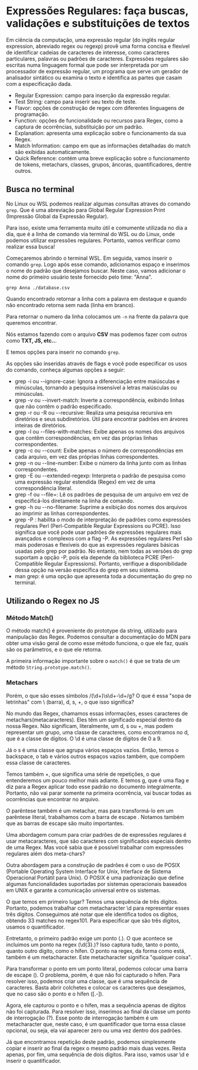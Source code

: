 # Expressões Regulares: faça buscas, validações e substituições de textos

Em ciência da computação, uma expressão regular (do inglês regular expression, abreviado regex ou regexp) provê uma forma concisa e flexível de identificar cadeias de caracteres de interesse, como caracteres particulares, palavras ou padrões de caracteres. Expressões regulares são escritas numa linguagem formal que pode ser interpretada por um processador de expressão regular, um programa que serve um gerador de analisador sintático ou examina o texto e identifica as partes que casam com a especificação dada.

- Regular Expression: campo para inserção da expressão regular.
- Test String: campo para inserir seu texto de teste.
- Flavor: opções de construção de regex com diferentes linguagens de programação.
- Function: opções de funcionalidade ou recursos para Regex, como a captura de ocorrências, substituição por um padrão.
- Explanation: apresenta uma explicação sobre o funcionamento da sua Regex.
- Match Information: campo em que as informações detalhadas do match são exibidas automaticamente.
- Quick Reference: contém uma breve explicação sobre o funcionamento de tokens, metachars, classes, grupos, âncoras, quantificadores, dentre outros.

## Busca no terminal

No Linux ou WSL podemos realizar algumas consultas atraves do comando `grep`. Que é uma abreviação para Global Regular Expression Print (Impressão Global da Expressão Regular).

Para isso, existe uma ferramenta muito útil e comumente utilizada no dia a dia, que é a linha de comando via terminal do WSL ou do Linux, onde podemos utilizar expressões regulares. Portanto, vamos verificar como realizar essa busca!

Começaremos abrindo o terminal WSL. Em seguida, vamos inserir o comando `grep`. Logo após esse comando, adicionamos espaço e inserimos o nome do padrão que desejamos buscar. Neste caso, vamos adicionar o nome do primeiro usuário teste fornecido pelo time: "Anna".

`grep Anna ./database.csv`

Quando encontrado retornar a linha com a palavra em destaque e quando não encontrado retorna sem nada (linha em branco).

Para retornar o numero da linha colocamos um `-n` na frente da palavra que queremos encontrar.

Nós estamos fazendo com o arquivo **CSV** mas podemos fazer com outros como **TXT, JS, etc..**.

E temos opções para inserir no comando `grep`.

As opções são inseridas através de flags e você pode especificar os usos do comando, conheça algumas opções a seguir:

- grep -i ou --ignore-case: Ignora a diferenciação entre maiúsculas e minúsculas, tornando a pesquisa insensível a letras maiúsculas ou minúsculas.
- grep -v ou --invert-match: Inverte a correspondência, exibindo linhas que não contêm o padrão especificado.
- grep -r ou -R ou --recursive: Realiza uma pesquisa recursiva em diretórios e seus subdiretórios. Útil para encontrar padrões em árvores inteiras de diretórios.
- grep -l ou --files-with-matches: Exibe apenas os nomes dos arquivos que contêm correspondências, em vez das próprias linhas correspondentes.
- grep -c ou --count: Exibe apenas o número de correspondências em cada arquivo, em vez das próprias linhas correspondentes.
- grep -n ou --line-number: Exibe o número da linha junto com as linhas correspondentes.
- grep -E ou --extended-regexp: Interpreta o padrão de pesquisa como uma expressão regular estendida (Regex) em vez de uma correspondência literal.
- grep -f ou --file=: Lê os padrões de pesquisa de um arquivo em vez de especificá-los diretamente na linha de comando.
- grep -h ou --no-filename: Suprime a exibição dos nomes dos arquivos ao imprimir as linhas correspondentes.
- grep -P : habilita o modo de interpretação de padrões como expressões regulares Perl (Perl-Compatible Regular Expressions ou PCRE). Isso significa que você pode usar padrões de expressões regulares mais avançados e complexos com a flag -P. As expressões regulares Perl são mais poderosas e flexíveis do que as expressões regulares básicas usadas pelo grep por padrão. No entanto, nem todas as versões do grep suportam a opção -P, pois ela depende da biblioteca PCRE (Perl-Compatible Regular Expressions). Portanto, verifique a disponibilidade dessa opção na versão específica do grep em seu sistema.
- man grep: é uma opção que apresenta toda a documentação do grep no terminal.

## Utilizando o Regex no JS

### Método Match()

O método match() é proveniente do prototype da string, utilizado para manipulação das Regex. Podemos consultar a documentação do MDN para obter uma visão geral de como esse método funciona, o que ele faz, quais são os parâmetros, e o que ele retorna.

A primeira informação importante sobre o `match()` é que se trata de um método `String.prototype.match()`.

### Metachars

Porém, o que são esses símbolos /\(\d+\)\s\d+-\d+/g? O que é essa "sopa de letrinhas" com \ (barra), d, s, +, o que isso significa?

No mundo das Regex, chamamos essas informações, esses caracteres de metachars(metacaracteres). Eles têm um significado especial dentro da nossa Regex. Não significam, literalmente, um d, s ou +, mas podem representar um grupo, uma classe de caracteres, como encontramos no d, que é a classe de dígitos. O \d é uma classe de dígitos de 0 a 9.

Já o s é uma classe que agrupa vários espaços vazios. Então, temos o backspace, o tab e vários outros espaços vazios também, que compõem essa classe de caracteres.

Temos também +, que significa uma série de repetições, o que entenderemos um pouco melhor mais adiante. E temos g, que é uma flag e diz para a Regex aplicar todo esse padrão no documento integralmente. Portanto, não vai parar somente na primeira ocorrência, vai buscar todas as ocorrências que encontrar no arquivo.

O parêntese também é um metachar, mas para transformá-lo em um parêntese literal, trabalhamos com a barra de escape \. Notamos também que as barras de escape são muito importantes.

Uma abordagem comum para criar padrões de de expressões regulares é usar metacaracteres, que são caracteres com significados especiais dentro de uma Regex. Mas você sabia que é possível trabalhar com expressões regulares além dos meta-chars?

Outra abordagem para a construção de padrões é com o uso de POSIX (Portable Operating System Interface for Unix, Interface de Sistema Operacional Portátil para Unix). O POSIX é uma padronização que define algumas funcionalidades suportadas por sistemas operacionais baseados em UNIX e garante a comunicação universal entre os sistemas.

O que temos em primeiro lugar? Temos uma sequência de três dígitos. Portanto, podemos trabalhar com metacharacter \d para representar esses três dígitos. Conseguimos até notar que ele identifica todos os dígitos, obtendo 33 matches no regex101. Para especificar que são três dígitos, usamos o quantificador.

Entretanto, o primeiro padrão exige um ponto (.). O que acontece se incluímos um ponto na regex (\d{3}.)? Isso captura tudo, tanto o ponto, quanto outro dígito, como o hífen. O ponto na regex, da forma como está, também é um metacharacter. Este metacharacter significa "qualquer coisa".

Para transformar o ponto em um ponto literal, podemos colocar uma barra de escape (\). O problema, porém, é que não foi capturado o hífen. Para resolver isso, podemos criar uma classe, que é uma sequência de caracteres. Basta abrir colchetes e colocar os caracteres que desejamos, que no caso são o ponto e o hífen ([.-]).

Agora, ele capturou o ponto e o hífen, mas a sequência apenas de dígitos não foi capturada. Para resolver isso, inserimos ao final da classe um ponto de interrogação (?). Esse ponto de interrogação também é um metacharacter que, neste caso, é um quantificador que torna essa classe opcional, ou seja, ela vai aparecer zero ou uma vez dentro dos padrões.

Já que encontramos repetição deste padrão, podemos simplesmente copiar e inserir ao final da regex o mesmo padrão mais duas vezes. Resta apenas, por fim, uma sequência de dois dígitos. Para isso, vamos usar \d e inserir o quantificador.
